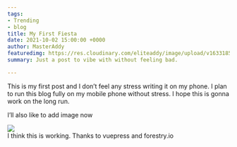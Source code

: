 ```yaml
---
tags:
- Trending
- blog
title: My First Fiesta
date: 2021-10-02 15:00:00 +0000
author: MasterAddy
featuredimg: https://res.cloudinary.com/eliteaddy/image/upload/v1633185256/medash/6F4147E5-90C8-4188-93E3-A13E4E850531_er83hr.jpg
summary: Just a post to vibe with without feeling bad.

---
```

This is my first post and I don’t feel any stress writing it on my phone. I plan to run this blog fully on my mobile phone without stress. I hope this is gonna work on the long run.

I’ll also like to add image now

![](https://res.cloudinary.com/eliteaddy/image/upload/v1633184171/medash/a1_gxfvmg.png)  
I think this is working. Thanks to vuepress and forestry.io